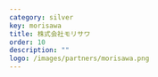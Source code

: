 ```yaml
---
category: silver
key: morisawa
title: 株式会社モリサワ
order: 10
description: ""
logo: /images/partners/morisawa.png
---
```

